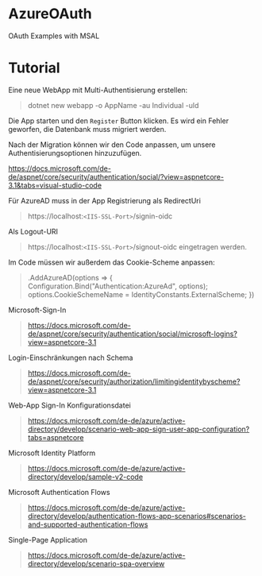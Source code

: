 # AzureOAuth
OAuth Examples with MSAL


# Tutorial
Eine neue WebApp mit Multi-Authentisierung erstellen:
> dotnet new webapp -o AppName -au Individual -uld

Die App starten und den `Register` Button klicken. Es wird ein Fehler geworfen, die Datenbank muss migriert werden.

Nach der Migration können wir den Code anpassen, um unsere Authentisierungsoptionen hinzuzufügen.

https://docs.microsoft.com/de-de/aspnet/core/security/authentication/social/?view=aspnetcore-3.1&tabs=visual-studio-code


Für AzureAD muss in der App Registrierung als RedirectUri
> https://localhost:`<IIS-SSL-Port>`/signin-oidc

Als Logout-URI
> https://localhost:`<IIS-SSL-Port>`/signout-oidc
eingetragen werden.

Im Code müssen wir außerdem das Cookie-Scheme anpassen:

> .AddAzureAD(options => {
>                        Configuration.Bind("Authentication:AzureAd", options);
>                        options.CookieSchemeName = IdentityConstants.ExternalScheme;
>                    })


Microsoft-Sign-In
> https://docs.microsoft.com/de-de/aspnet/core/security/authentication/social/microsoft-logins?view=aspnetcore-3.1

Login-Einschränkungen nach Schema
> https://docs.microsoft.com/de-de/aspnet/core/security/authorization/limitingidentitybyscheme?view=aspnetcore-3.1

Web-App Sign-In Konfigurationsdatei
> https://docs.microsoft.com/de-de/azure/active-directory/develop/scenario-web-app-sign-user-app-configuration?tabs=aspnetcore

Microsoft Identity Platform
> https://docs.microsoft.com/de-de/azure/active-directory/develop/sample-v2-code

Microsoft Authentication Flows
> https://docs.microsoft.com/de-de/azure/active-directory/develop/authentication-flows-app-scenarios#scenarios-and-supported-authentication-flows

Single-Page Application
> https://docs.microsoft.com/de-de/azure/active-directory/develop/scenario-spa-overview
